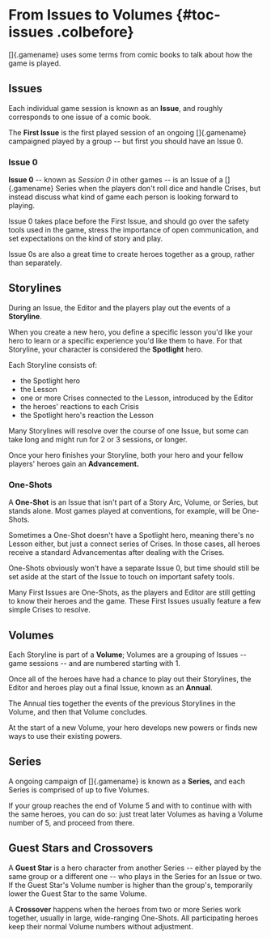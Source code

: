 # From Issues to Volumes {#toc-issues .colbefore}

[]{.gamename} uses some terms from comic books to talk about how 
the game is played.

## Issues

Each individual game session is known as an **Issue**, and roughly
corresponds to one issue of a comic book.

The **First Issue** is the first played session of an ongoing []{.gamename} 
campaigned played by a group -- but first you should have an Issue 0.

### Issue 0

**Issue 0** -- known as *Session 0* in other games -- is an
Issue of a []{.gamename} Series when the players don't roll dice and 
handle Crises, but instead discuss what kind of game each person
is looking forward to playing.

Issue 0 takes place before the First Issue, and should go over the 
safety tools used in the game, stress the importance of open communication, 
and set expectations on the kind of story and play.

Issue 0s are also a great time to create heroes together as a group,
rather than separately.

## Storylines

During an Issue, the Editor and the players play out the events of
a **Storyline**.

When you create a new hero, you define a specific lesson you'd like 
your hero to learn or a specific experience you'd like them to have.
For that Storyline, your character is considered the **Spotlight** hero.

Each Storyline consists of:

- the Spotlight hero
- the Lesson
- one or more Crises connected to the Lesson, introduced by the Editor
- the heroes' reactions to each Crisis
- the Spotlight hero's reaction the Lesson

Many Storylines will resolve over the course of one Issue, but some
can take long and might run for 2 or 3 sessions, or longer.

Once your hero finishes your Storyline, both your hero and your 
fellow players' heroes gain an **Advancement.**

### One-Shots

A **One-Shot** is an Issue that isn't part of a Story Arc, Volume, or
Series, but stands alone. Most games played at conventions, for example,
will be One-Shots.

Sometimes a One-Shot doesn't have a Spotlight hero, meaning there's no
Lesson either, but just a connect series of Crises. In those cases, all 
heroes receive a standard Advancementas after dealing with the Crises.

One-Shots obviously won't have a separate Issue 0, but time should still
be set aside at the start of the Issue to touch on important safety tools.

Many First Issues are One-Shots, as the players and Editor are still 
getting to know their heroes and the game. These First Issues usually
feature a few simple Crises to resolve.

## Volumes

Each Storyline is part of a **Volume**; Volumes are a grouping of
Issues -- game sessions -- and are numbered starting with 1.  

Once all of the heroes have had a chance to play out their Storylines, 
the Editor and heroes play out a final Issue, known as an **Annual**. 

The Annual ties together the events of the previous Storylines in the
Volume, and then that Volume concludes.

At the start of a new Volume, your hero develops new powers or finds 
new ways to use their existing powers.

## Series

A ongoing campaign of []{.gamename} is known as a **Series,** and each 
Series is comprised of up to five Volumes. 

If your group reaches the end of Volume 5 and with to continue with
with the same heroes, you can do so: just treat later Volumes as having
a Volume number of 5, and proceed from there.

## Guest Stars and Crossovers

A **Guest Star** is a hero character from another Series -- either played
by the same group or a different one -- who plays in the Series for an
Issue or two. If the Guest Star's Volume number is higher than the group's,
temporarily lower the Guest Star to the same Volume.

A **Crossover** happens when the heroes from two or more Series work
together, usually in large, wide-ranging One-Shots. All participating 
heroes keep their normal Volume numbers without adjustment.

